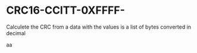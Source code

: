 # CRC16-CCITT-0XFFFF-
Calculete the CRC from a data with the values is a list of bytes converted in decimal



aa
